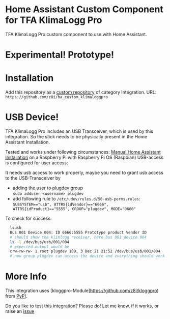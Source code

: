 # Home Assistant Custom Component for TFA KlimaLogg Pro

TFA KlimaLogg Pro custom component to use with Home Assistant.

# Experimental! Prototype!

# Installation
Add this repository as a [custom repository](https://hacs.xyz/docs/navigation/settings#custom-repositories) of category Integration.
URL: ```https://github.com/z8i/ha_custom_klimaloggpro```

# USB Device!
TFA KlimaLogg Pro includes an USB Transceiver, which is used by this integration.
So the stick needs to be physically present in the Home Assistant Installation.

Tested and works under following circumstances:
[Manual Home Assistant Installation](https://www.home-assistant.io/docs/installation/raspberry-pi/) on a Raspberry Pi with Raspberry Pi OS (Raspbian)
USB-access is configured for user access:

It needs usb access to work properly, maybe you need to grant usb access
to the USB-Transceiver by 
* adding the user to plugdev group  
  `sudo adduser <username> plugdev` 
* add following rule to `/etc/udev/rules.d/50-usb-perms.rules`:  
  `SUBSYSTEM=="usb", ATTRS{idVendor}=="6666", ATTRS{idProduct}=="5555", GROUP="plugdev", MODE="0660"`

To check for success: 
```bash
  lsusb 
  Bus 001 Device 004: ID 6666:5555 Prototype product Vendor ID 
  # should show the klimlogg receiver, here bus 001 device 004 
  ls -l /dev/bus/usb/001/004 
  # expected output would be 
  crw-rw-rw- 1 root plugdev 189, 3 Dec 21 21:52 /dev/bus/usb/001/004
  # now group plugdev can access the device and everything should work
```

# More Info
This integration uses [kloggpro-Module]https://github.com/z8i/kloggpro) from [PyPI](https://pypi.org/project/kloggpro).

Do you like to test this integration? Please do! Let me know, if it works, or raise an [issue](https://github.com/z8i/ha_custom_klimaloggpro/issues)
